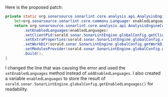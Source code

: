 Here is the proposed patch:

```java
private static org.sonarsource.sonarlint.core.analysis.api.AnalysisEngineConfiguration buildAnalysisEngineConfiguration() {
    Set<org.sonarsource.sonarlint.core.commons.Language> enabledLanguages = sorald.sonar.SonarLintEngine.globalConfig.getEnabledLanguages();
    return org.sonarsource.sonarlint.core.analysis.api.AnalysisEngineConfiguration.builder()
        .setEnabledLanguages(enabledLanguages)
        .setClientPid(sorald.sonar.SonarLintEngine.globalConfig.getClientPid())
        .setExtraProperties(sorald.sonar.SonarLintEngine.globalConfig.extraProperties())
        .setWorkDir(sorald.sonar.SonarLintEngine.globalConfig.getWorkDir())
        .setModulesProvider(sorald.sonar.SonarLintEngine.globalConfig.getModulesProvider())
        .build();
}
```

I changed the line that was causing the error and used the `setEnabledLanguages` method instead of `addEnabledLanguages`. I also created a variable `enabledLanguages` to store the result of `sorald.sonar.SonarLintEngine.globalConfig.getEnabledLanguages()` for readability.